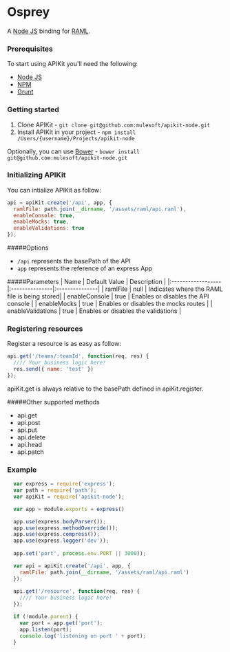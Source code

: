 Osprey
======

A [Node JS](http://nodejs.org/) binding for [RAML](raml.org).

### Prerequisites

To start using APIKit you'll need the following:

* [Node JS](http://nodejs.org/)
* [NPM](https://npmjs.org/)
* [Grunt](http://gruntjs.com/)

### Getting started

1. Clone APIKit - `git clone git@github.com:mulesoft/apikit-node.git`
2. Install APIKit in your project - `npm install /Users/{username}/Projects/apikit-node`

Optionally, you can use [Bower](http://bower.io/) - `bower install git@github.com:mulesoft/apikit-node.git`

### Initializing APIKit
You can intialize APIKit as follow:
```javascript
api = apiKit.create('/api', app, {
  ramlFile: path.join(__dirname, '/assets/raml/api.raml'),
  enableConsole: true,
  enableMocks: true,
  enableValidations: true
});
```
#####Options
* `/api` represents the basePath of the API
* `app` represents the reference of an express App

#####Parameters
| Name         | Default Value  | Description  |
|:------------------|:---------------|:---------------|
| ramlFile          | null           | Indicates where the RAML file is being stored|
| enableConsole     | true           | Enables or disables the API console |
| enableMocks       | true           | Enables or disables the mocks routes |
| enableValidations | true           | Enables or disables the validations |

### Registering resources
Register a resource is as easy as follow:
```javascript
api.get('/teams/:teamId', function(req, res) {
  //// Your business logic here!
  res.send({ name: 'test' })
});
```

apiKit.get is always relative to the basePath defined in apiKit.register.

#####Other supported methods

* api.get
* api.post
* api.put
* api.delete
* api.head
* api.patch

### Example
```javascript
  var express = require('express');
  var path = require('path');
  var apiKit = require('apikit-node');

  var app = module.exports = express()

  app.use(express.bodyParser());
  app.use(express.methodOverride());
  app.use(express.compress());
  app.use(express.logger('dev'));
  
  app.set('port', process.env.PORT || 3000));

  var api = apiKit.create('/api', app, {
    ramlFile: path.join(__dirname, '/assets/raml/api.raml')
  });
  
  api.get('/resource', function(req, res) {
    //// Your business logic here!
  });

  if (!module.parent) {
    var port = app.get('port');
    app.listen(port);
    console.log('listening on port ' + port);
  }
```

